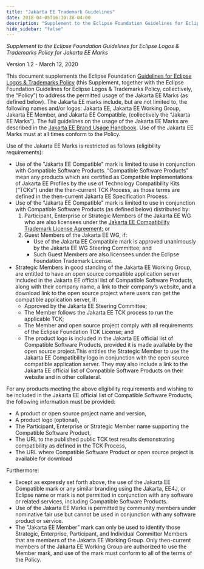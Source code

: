```yaml
---
title: "Jakarta EE Trademark Guidelines"
date: 2018-04-05T16:10:38-04:00
description: "Supplement to the Eclipse Foundation Guidelines for Eclipse Logos & Trademarks Policy for Jakarta EE Marks"
hide_sidebar: "false"
---
```



_Supplement to the Eclipse Foundation Guidelines for Eclipse Logos & Trademarks Policy for Jakarta EE Marks_

Version 1.2 - March 12, 2020

This document supplements the Eclipse Foundation [Guidelines for Eclipse Logos & Trademarks Policy](https://www.eclipse.org/legal/logo_guidelines.php) (this Supplement, together with the Eclipse Foundation Guidelines for Eclipse Logos & Trademarks Policy, collectively, the “Policy”) to address the permitted usage of the Jakarta EE Marks (as defined below). The Jakarta EE marks include, but are not limited to, the following names and/or logos: Jakarta EE, Jakarta EE Working Group, Jakarta EE Member, and Jakarta EE Compatible, (collectively the “Jakarta EE Marks”). The full guidelines on the usage of the Jakarta EE Marks are described in the [Jakarta EE Brand Usage Handbook](jakarta-ee-branding-guidelines.pdf). Use of the Jakarta EE Marks must at all times conform to the Policy.

Use of the Jakarta EE Marks is restricted as follows (eligibility requirements):

*   Use of the "Jakarta EE Compatible" mark is limited to use in conjunction with Compatible Software Products. “Compatible Software Products” mean any products which are certified as Compatible Implementations of Jakarta EE Profiles by the use of Technology Compatibility Kits (“TCKs”) under the then-current TCK Process, as those terms are defined in the then-current Jakarta EE Specification Process.
*   Use of the "Jakarta EE Compatible" mark is limited to use in conjunction with Compatible Software Products (as defined below) distributed by:
    1.  Participant, Enterprise or Strategic Members of the Jakarta EE WG who are also licensees under the [Jakarta EE Compatibility Trademark License Agreement](https://app.hellosign.com/s/DQ9uVw4b); or
    2.  Guest Members of the Jakarta EE WG, if:
        *   Use of the Jakarta EE Compatible mark is approved unanimously by the Jakarta EE WG Steering Committee; and
        *   Such Guest Members are also licensees under the Eclipse Foundation Trademark License.
*   Strategic Members in good standing of the Jakarta EE Working Group, are entitled to have an open source compatible application server included in the Jakarta EE official list of Compatible Software Products, along with their company name, a link to their company’s website, and a download link to the open source project where users can get the compatible application server, if:
    *   Approved by the Jakarta EE Steering Committee;
    *   The Member follows the Jakarta EE TCK process to run the applicable TCK;
    *   The Member and open source project comply with all requirements of the Eclipse Foundation TCK License; and
    *   The product logo is included in the Jakarta EE official list of Compatible Software Products, provided it is made available by the open source project.This entitles the Strategic Member to use the Jakarta EE Compatibility logo in conjunction with the open source compatible application server. They may also include a link to the Jakarta EE official list of Compatible Software Products on their website and in other collateral.

For any products meeting the above eligibility requirements and wishing to be included in the Jakarta EE official list of Compatible Software Products, the following information must be provided:

*   A product or open source project name and version,
*   A product logo (optional),
*   The Participant, Enterprise or Strategic Member name supporting the Compatible Software Product,
*   The URL to the published public TCK test results demonstrating compatibility as defined in the TCK Process,
*   The URL where Compatible Software Product or open source project is available for download

Furthermore:

*   Except as expressly set forth above, the use of the Jakarta EE Compatible mark or any similar branding using the Jakarta, EE4J, or Eclipse name or mark is not permitted in conjunction with any software or related services, including Compatible Software Products.
*   Use of the Jakarta EE Marks is permitted by community members under nominative fair use but cannot be used in conjunction with any software product or service.
*   The "Jakarta EE Member” mark can only be used to identify those Strategic, Enterprise, Participant, and Individual Committer Members that are members of the Jakarta EE Working Group. Only then-current members of the Jakarta EE Working Group are authorized to use the Member mark, and use of the mark must conform to all of the terms of the Policy.
